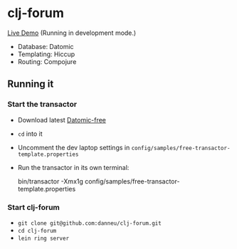 # clj-forum

[Live Demo](http://198.58.119.43:3000/) (Running in development mode.)

- Database: Datomic
- Templating: Hiccup
- Routing: Compojure

## Running it

### Start the transactor

- Download latest [Datomic-free](http://downloads.datomic.com/free.html)
- `cd` into it
- Uncomment the dev laptop settings in `config/samples/free-transactor-template.properties`
- Run the transactor in its own terminal:

    bin/transactor -Xmx1g config/samples/free-transactor-template.properties
    
### Start clj-forum

- `git clone git@github.com:danneu/clj-forum.git`
- `cd clj-forum`
- `lein ring server`
